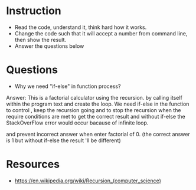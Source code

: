 ﻿# Instruction
* Read the code, understand it, think hard how it works.
* Change the code such that it will accept a number from command line, then show the result.
* Answer the questions below

# Questions
* Why we need "if-else" in function process?

Answer: This is a factorial calculator using the recursion. by calling itself within the program text and create the loop.
We need if-else in the function to control , keep the recursion going and to stop the recursion when the require conditions 
are met to get the correct result and without if-else the StackOverFlow error would occur bacause of infinite loop.

 and prevent incorrect answer when enter factorial of 0. (the correct answer is 1 but without if-else the result 'll be different)

# Resources
* https://en.wikipedia.org/wiki/Recursion_(computer_science)